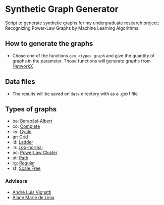 # Synthetic Graph Generator

Script to generate synthetic graphs for my undergraduate research project: Recognizing Power-Law Graphs by Machine Learning Algorithms.

## How to generate the graphs
* Chose one of the functions `gen_<type>_graph` and give the quantity of graphs in the parameter. Those functions will generate graphs from [NetworkX](https://networkx.org/)

## Data files
* The results will be saved on `data` directory with as a .gexf file

## Types of graphs

* ba: [Barabási-Albert](https://networkx.org/documentation/stable/reference/generated/networkx.generators.random_graphs.barabasi_albert_graph.html)
* co: [Complete](https://networkx.org/documentation/stable/reference/generated/networkx.generators.classic.complete_graph.html#networkx.generators.classic.complete_graph)
* cy: [Cycle](https://networkx.org/documentation/stable/reference/generated/networkx.generators.classic.cycle_graph.html#networkx.generators.classic.cycle_graph)
* gr: [Grid](https://networkx.org/documentation/stable/reference/generated/networkx.generators.lattice.grid_graph.html#networkx.generators.lattice.grid_graph)
* ld: [Ladder](https://networkx.org/documentation/stable/reference/generated/networkx.generators.classic.circular_ladder_graph.html#networkx.generators.classic.circular_ladder_graph)
* ln: [Log-normal](https://en.wikipedia.org/wiki/Log-normal_distribution)
* pc: [PowerLaw Cluster](https://networkx.org/documentation/stable/reference/generated/networkx.generators.random_graphs.powerlaw_cluster_graph.html#networkx.generators.random_graphs.powerlaw_cluster_graph)
* pt: [Path](https://networkx.org/documentation/stable/reference/generated/networkx.generators.classic.path_graph.html#networkx.generators.classic.path_graph)
* rg: [Regular](https://networkx.org/documentation/stable/reference/generated/networkx.generators.random_graphs.random_regular_graph.html#networkx.generators.random_graphs.random_regular_graph)
* sf: [Scale Free](https://networkx.org/documentation/stable/reference/generated/networkx.generators.directed.scale_free_graph.html#networkx.generators.directed.scale_free_graph)

### Advisors
* [André Luis Vignatti](https://www.inf.ufpr.br/vignatti/)
* [Alane Marie de Lima](https://www.inf.ufpr.br/amlima/)